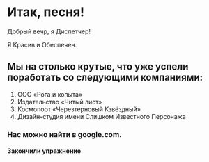 # Итак, песня!

Добрый вечр, я Диспетчер!

Я Красив и Обеспечен.

## Мы на столько крутые, что уже успели поработать со следующими компаниями:

1. ООО «Рога и копыта»
2. Издательство «Читый лист»
3. Космопорт «Черезтерновый Кзвёздный»
4. Дизайн-студия имени Слишком Известного Персонажа

### Нас можно найти в google.com.

#### Закончили упражнение